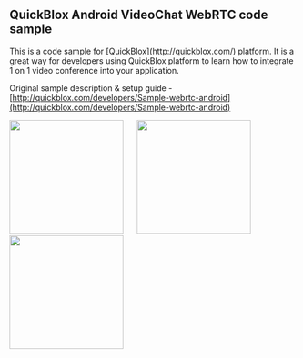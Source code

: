 <h2> QuickBlox Android VideoChat WebRTC code sample</h2>
This is a code sample for [QuickBlox](http://quickblox.com/) platform. It is a great way for developers using QuickBlox platform to learn how to integrate 1 on 1 video conference into your application.

Original sample description & setup guide - [http://quickblox.com/developers/Sample-webrtc-android](http://quickblox.com/developers/Sample-webrtc-android)

<img src="http://quickblox.com/developers//images/thumb/0/0e/User_List_Android.png/200px-User_List_Android.png" width=200 />
&nbsp;&nbsp;&nbsp;&nbsp; <img src="http://quickblox.com/developers/File:Video_Call_Android.png" width=200 />
&nbsp;&nbsp;&nbsp;&nbsp; <img src="http://quickblox.com/developers/File:Incoming_Call_Android.png" width=200 />
